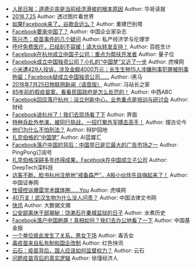 - [人民日报：道德沦丧是当前经济滑坡的根本原因](http://wechatscope.jmsc.hku.hk:8000/html?fn=gh_7a402e27f818_2018-07-25_2649690702_mLcbkNY0di.y.tar.gz)
Author: 华哥读报
- [2018.7.25](http://wechatscope.jmsc.hku.hk:8000/html?fn=gh_cd7075f41e01_2018-07-25_2449961781_cLm37EgVrM.y.tar.gz)
Author: 透过图片看世界
- [如果Facebook来了，谷歌会远么？](http://wechatscope.jmsc.hku.hk:8000/html?fn=gh_1a48b0b9d1b0_2018-07-25_2649328873_ZGjrDCQa1I.y.tar.gz)
Author: 重建巴别塔
- [Facebook要来中国了？](http://wechatscope.jmsc.hku.hk:8000/html?fn=wxid_3544675449412_2018-07-25_2650425218_E7x95NOvwt.y.tar.gz)
Author: 中国企业家杂志
- [陈兴杰：疫苗事件的几个疑问](http://wechatscope.jmsc.hku.hk:8000/html?fn=gh_55caca37a5ce_2018-07-25_2650385603_bGHqFrxiY6.y.tar.gz)
Author: 私产经济学与伦理学
- [呼吁免费医疗，已经刻不容缓！请大伙转发支持！](http://wechatscope.jmsc.hku.hk:8000/html?fn=gh_ec9122b5999a_2018-07-25_2247485919_z679t8yThG.y.tar.gz)
Author: 百姓生计
- [Facebook在杭州成立中国子公司：重点为帮扶开发者](http://wechatscope.jmsc.hku.hk:8000/html?fn=gh_114e76fd6e5d_2018-07-25_2247501716_ePJk0dTlY7.y.tar.gz)
Author: 量子位
- [Facebook成立中国独资公司？小扎的“中国梦”又近了一步](http://wechatscope.jmsc.hku.hk:8000/html?fn=wxid_7620846208112_2018-07-25_2655548434_7Gti5b8En3.y.tar.gz)
Author: 虎嗅网
- [小米遭429人投诉，涉及金额4000万元；长生生物15人涉嫌刑事犯罪被刑事拘留；Facebook疑成立中国独资公司……](http://wechatscope.jmsc.hku.hk:8000/html?fn=wxid_2965349653612_2018-07-25_2651961087_T92QOC65zp.y.tar.gz)
Author: i黑马
- [2018年7月25日物联网新闻（语音版）](http://wechatscope.jmsc.hku.hk:8000/html?fn=gh_ba6105d7c051_2018-07-25_2652568897_joZM30GOY5.y.tar.gz)
Author: 冯站长之家
- [85年前的假疫苗案，看看民国政府是怎么处罚的！](http://wechatscope.jmsc.hku.hk:8000/html?fn=gh_fc276be154e5_2018-07-25_2247493317_ZrGLm9zja5.y.tar.gz)
Author: 中西ABC
- [Facebook回应落户杭州：设立创新中心，业务重点是培训与研讨会](http://wechatscope.jmsc.hku.hk:8000/html?fn=gh_cdc8f0652ff7_2018-07-25_2650389463_CQgVu3Fbar.y.tar.gz)
Author: 财经
- [Facebook进杭州了！我们去现场看了下](http://wechatscope.jmsc.hku.hk:8000/html?fn=gh_93119cc8064a_2018-07-25_2650441423_1lgq5RbErL.y.tar.gz)
Author: 界面
- [特种兵赴外参演，被同行挑战，一招打晕外军搏击高手！](http://wechatscope.jmsc.hku.hk:8000/html?fn=gh_957c1d902646_2018-07-25_2651872032_yLnkxfroIN.y.tar.gz)
Author: 摆古论今
- [他们为什么不怕刑法？](http://wechatscope.jmsc.hku.hk:8000/html?fn=gh_3d7d7b24f21b_2018-07-25_2651309523_JmYBSAIMR3.y.tar.gz)
Author: 辩护园地
- [扎克伯格的“中国梦”](http://wechatscope.jmsc.hku.hk:8000/html?fn=gh_58828820c375_2018-07-25_2653658678_9AopE1P5b0.y.tar.gz)
Author: AI蓝媒汇
- [Facebook落户中国的背后：中国早已是它最大的广告市场之一](http://wechatscope.jmsc.hku.hk:8000/html?fn=gh_b9a27e1f2f07_2018-07-25_2247486694_BtLlRTYU73.y.tar.gz)
Author: PingPong订阅号
- [扎克伯格深耕多年终得成果，Facebook在中国成立子公司](http://wechatscope.jmsc.hku.hk:8000/html?fn=gh_27c43c799b0c_2018-07-25_2649550827_0Mm5gEizh2.y.tar.gz)
Author: DeepTech深科技
- [访客不断，脸书杭州注册地“戒备森严”，A股小伙伴先自嗨起来了！](http://wechatscope.jmsc.hku.hk:8000/html?fn=gh_2791eb31fd41_2018-07-25_2651326761_TK9uhg0Z7m.y.tar.gz)
Author: 中国证券网
- [性侵控诉爆雷学术媒体圈……You](http://wechatscope.jmsc.hku.hk:8000/html?fn=wxid_7620846208112_2018-07-25_2655548479_VaWQEDF7t0.y.tar.gz)
Author: 虎嗅网
- [40万支！武汉生物为什么没人问责？](http://wechatscope.jmsc.hku.hk:8000/html?fn=gh_7fae7a18390f_2018-07-25_2651397112_jneksI73gP.y.tar.gz)
Author: 中国法律文书网
- [快讯](http://wechatscope.jmsc.hku.hk:8000/html?fn=gh_acb7ca9153bc_2018-07-25_2651661779_emcgwH0oKQ.y.tar.gz)
Author: 大数据文摘
- [公安部离休干部揭秘：饶漱石在秦城监狱的日子](http://wechatscope.jmsc.hku.hk:8000/html?fn=gh_b8e851bb117a_2018-07-25_2651702689_tkjbG1wEuS.y.tar.gz)
Author: 水煮历史
- [Facebook落户中国刷屏！真相如何？我们去办公地看了一下](http://wechatscope.jmsc.hku.hk:8000/html?fn=gh_a4a87df43a4c_2018-07-25_2655116646_OME0r2xZbh.y.tar.gz)
Author: 中国基金报
- [一个单位彼此发生了关系，男女下场](http://wechatscope.jmsc.hku.hk:8000/html?fn=gh_98589e99a248_2018-07-25_2676100499_0sJ6CGegP2.y.tar.gz)
Author: 毒舌女
- [毒疫苗来自私有制和国企改制](http://wechatscope.jmsc.hku.hk:8000/html?fn=gh_335ee637846a_2018-07-25_2651811334_gY07eUwk6F.y.tar.gz)
Author: 红色快讯
- [云石：疫苗背后，国人应该如何监督权力？](http://wechatscope.jmsc.hku.hk:8000/html?fn=gh_cffa19ce8f37_2018-07-25_2650133974_B0527PsUIK.y.tar.gz)
Author: 云石
- [问题疫苗背后的真实逻辑](http://wechatscope.jmsc.hku.hk:8000/html?fn=gh_1137e6936d9f_2018-07-25_2660450842_dSbVNCcBHT.y.tar.gz)
Author: 徐瑾经济人
